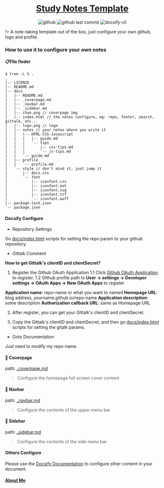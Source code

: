 <!--
 * @Author: Rain120
 * @Date: 2019-07-11 22:33:37
 * @LastEditTime: 2019-09-08 15:59:37
 -->
<h1 align="center">
<a href="https://rain120.github.io/study-notes">Study Notes Template</a>
</h1>

<div align="center">

  <p align="center">
  <img src="https://img.shields.io/github/license/rain120/study-notes?style=flat-square" alt="github" /> 
  <img src="https://img.shields.io/github/last-commit/rain120/study-notes?style=flat-square" alt="github last commit" /> 
  <img src="https://img.shields.io/badge/docsify--cli-v4.3.0-green?style=flat-square&logo=appveyor" alt="docsify-cli" />
  </p>

</div>

!> A note-taking template out of the box, just configure your own github, logo and profile.

### How to use it to configure your own notes

#### 📋FIle floder

```shell
$ tree -L 5 .
.
|-- LICENSE
|-- README.md
|-- docs
|   |-- README.md
|   |-- _coverpage.md
|   |-- _navbar.md
|   |-- _sidebar.md
|   |-- chao.png // coverpage img
|   |-- index.html // the notes configure, eg: repo, footer, search, gittalk, etc...
|   |-- logo.png // logo
|   |-- notes // your notes where you write it
|   |   |-- HTML-CSS-Javascript
|   |   |   |-- guide.md
|   |   |   `-- tips
|   |   |       |-- css-tips.md
|   |   |       `-- js-tips.md
|   |   `-- guide.md
|   |-- profile
|   |   `-- profile.md
|   `-- style // don't mind it, just jump it
|       |-- docs.css
|       `-- font
|           |-- iconfont.css
|           |-- iconfont.eot
|           |-- iconfont.svg
|           |-- iconfont.ttf
|           `-- iconfont.woff
|-- package-lock.json
`-- package.json
```

#### Docsify Configure

- Repository Settings

Go [docs/index.html](./docs/index.html) scripts for setting the repo param to your github repository.

- Gittalk Comment

**How to get Gittalk's clientID and clientSecret?**

1. Register the Github OAuth Application
1.1 Click [Github OAuth Application](https://github.com/settings/applications/new) to register.
1.2 GIthub profile path to **User -> settings ->  Developer settings -> OAuth Apps -> New OAuth Apps** to register

**Application name**: repo-name or what you want to named
**Homepage URL**: blog address, yourname.github.io/repo-name
**Application description**: some description
**Authorization callback URL**: same as Homepage URL

2. After register, you can get your Gittalk's clientID and clientSecret.

3. Copy the Gittalk's clientID and clientSecret, and then go [docs/index.html](./docs/index.html) scripts for setting the gitalk params.

* Goto Documentation

Just need to modify my repo-name

#### 📙 Coverpage

path: [_coverpage.md](./docs/_coverpage.md)

> Configure the homepage full screen cover content

#### 📙 Navbar

path: [_navbar.md](./docs/_navbar.md)

> Configure the contents of the upper menu bar

#### 📙 Sidebar

path: [_sidebar.md](./docs/_sidebar.md)

> Configure the contents of the side menu bar

#### Others Configure

Please use the [Docsify Documentation](https://docsify.js.org) to configure other content in your document.

#### [About Me](https://rain120.github.io/study-notes/#/profile/profile.md)

